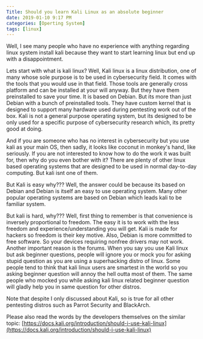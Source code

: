```yaml
---
Title: Should you learn Kali Linux as an absolute beginner
date: 2019-01-10 9:17 PM
categories: [Operting System]
tags: [linux]
---
```


Well, I see many people who have no experience with anything regarding linux system install kali because they want to start learning linux but end up with a disappointment.

Lets start with what is kali linux? Well, Kali linux is a linux distribution, one of many whose sole purpose is to be used in cybersecurity field. It comes with the tools that you would use in that field. Those tools are generally cross platform and can be installed at your will anyway. But they have them preinstalled to save your time. It is based on Debian. But its more than just Debian with a bunch of preinstalled tools. They have custom kernel that is designed to support many hardware used during pentesting work out of the box. Kali is not a general purpose operating system, but its designed to be only used for a specific purpose of cybersecurity research which, its pretty good at doing.

And if you are someone who has no interest in cybersecurity but you use kali as your main OS, then sadly, it looks like coconut in monkey's hand, like seriously. If you are not interested to know how to do the work it was built for, then why do you even bother with it? There are plenty of other linux based operating systems that are designed to be used in normal day-to-day computing. But kali isnt one of them.

But Kali is easy why??? Well, the answer could be because its based on Debian and Debian is itself an easy to use operating system. Many other popular operating systems are based on Debian which leads kali to be familiar system.

But kali is hard, why??? Well, first thing to remember is that convenience is inversely proportional to freedom. The easy it is to work with the less freedom and experience/understanding you will get. Kali is made for hackers so freedom is their key motive. Also, Debian is more committed to free software. So your devices requiring nonfree drivers may not work. Another important reason is the forums. When you say you use Kali linux but ask beginner questions, people will ignore you or mock you for asking stupid question as you are using a superhacking distro of linux. Some people tend to think that kali linux users are smartest in the world so you asking beginner question will annoy the hell outta most of them. The same people who mocked you while asking kali linux related beginner question will gladly help you in same question for other distros.

Note that despite I only discussed about Kali, so is true for all other pentesting distros such as Parrot Security and BlackArch.

Please also read the words by the developers themselves on the similar topic: [https://docs.kali.org/introduction/should-i-use-kali-linux](https://docs.kali.org/introduction/should-i-use-kali-linux)